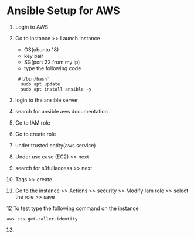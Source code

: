 # Ansible Setup for AWS

1. Login to AWS

2. Go to instance >> Launch Instance

   - OS(ubuntu 18)
   - key pair
   - SG(port 22 from my ip)
   - type the following code

   ```
    #!/bin/bash`
     sudo apt update
     sudo apt install ansible -y
   ```

3. login to the ansible server

4. search for ansible aws documentation

5. Go to IAM role

6. Go to create role

7. under trusted entity(aws service)

8. Under use case (EC2) >> next

9. search for s3fullaccess >> next

10. Tags >> create

11. Go to the instance >> Actions >> security >> Modify Iam role >> select the role >> save

12 To test type the following command on the instance

```
aws sts get-caller-identity
```

13.
